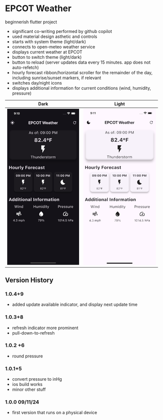 # EPCOT Weather

beginnerish flutter project

* significant co-writing performed by github copilot
* used material design asthetic and controls
* starts with system theme (light/dark)
* connects to open-meteo weather service
* displays current weather at EPCOT
* button to switch theme (light/dark)
* button to reload (server updates data every 15 minutes. app does not auto-refetch)
* hourly forecast ribbon/horizontal scroller for the remainder of the day, including sunrise/sunset markers, if relevant
* switches day/night icons
* displays additional information for current conditions (wind, humidity, pressure)

Dark | Light
-- | --
<img src="https://github.com/macMikey/flutter-epcot-weather/blob/main/screenshots/darkmode.png" /> | <img src="https://github.com/macMikey/flutter-epcot-weather/blob/main/screenshots/lightmode.png" />



## Version History

### 1.0.4+9

* added update available indicator, and display next update time



### 1.0.3+8

* refresh indicator more prominent
* pull-down-to-refresh 



### 1.0.2 +6

* round pressure



### 1.0.1+5

* convert pressure to inHg
* ios build works
* minor other stuff



### 1.0.0 09/11/24

* first version that runs on a physical device
